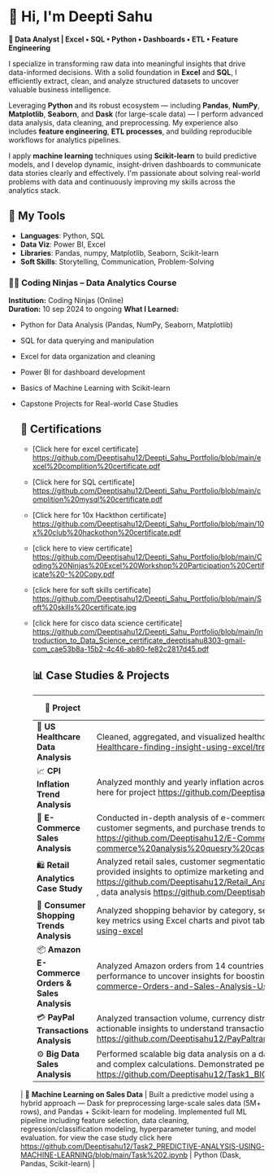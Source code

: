 # 👋 Hi, I'm Deepti Sahu 

**🎯 Data Analyst | Excel • SQL • Python • Dashboards • ETL • Feature Engineering**

I specialize in transforming raw data into meaningful insights that drive data-informed decisions. With a solid foundation in **Excel** and **SQL**, I efficiently extract, clean, and analyze structured datasets to uncover valuable business intelligence.

Leveraging **Python** and its robust ecosystem — including **Pandas**, **NumPy**, **Matplotlib**, **Seaborn**, and **Dask** (for large-scale data) — I perform advanced data analysis, data cleaning, and preprocessing. My experience also includes **feature engineering**, **ETL processes**, and building reproducible workflows for analytics pipelines.

I apply **machine learning** techniques using **Scikit-learn** to build predictive models, and I develop dynamic, insight-driven dashboards to communicate data stories clearly and effectively. I'm passionate about solving real-world problems with data and continuously improving my skills across the analytics stack.

## 💼 My Tools
- **Languages**: Python, SQL
- **Data Viz**: Power BI, Excel
- **Libraries**: Pandas, numpy, Matplotlib, Seaborn, Scikit-learn
- **Soft Skills**: Storytelling, Communication, Problem-Solving

### 🧑‍💻 Coding Ninjas – Data Analytics Course  
**Institution:** Coding Ninjas (Online)  
**Duration:** 10 sep 2024 to ongoing
**What I Learned:**
- Python for Data Analysis (Pandas, NumPy, Seaborn, Matplotlib)  
- SQL for data querying and manipulation  
- Excel for data organization and cleaning  
- Power BI for dashboard development  
- Basics of Machine Learning with Scikit-learn  
- Capstone Projects for Real-world Case Studies

  ## 🏅 Certifications
  - [Click here for excel certificate] https://github.com/Deeptisahu12/Deepti_Sahu_Portfolio/blob/main/excel%20complition%20certificate.pdf
  - [Click here for SQL certificate] https://github.com/Deeptisahu12/Deepti_Sahu_Portfolio/blob/main/complition%20mysql%20certificate.pdf
  - [Click here for 10x Hackthon certificate] https://github.com/Deeptisahu12/Deepti_Sahu_Portfolio/blob/main/10x%20club%20hackothon%20certificate.pdf
  - [click here to view certificate] https://github.com/Deeptisahu12/Deepti_Sahu_Portfolio/blob/main/Coding%20Ninjas%20Excel%20Workshop%20Participation%20Certificate%20-%20Copy.pdf
  - [click here for soft skills certificate] https://github.com/Deeptisahu12/Deepti_Sahu_Portfolio/blob/main/Soft%20skills%20certificate.jpg
  - [click here for cisco data science certificate] https://github.com/Deeptisahu12/Deepti_Sahu_Portfolio/blob/main/Introduction_to_Data_Science_certificate_deeptisahu8303-gmail-com_cae53b8a-15b2-4c46-ab80-fe82c2817d45.pdf

    ## 📊 Case Studies & Projects

    |    📁 **Project**              |                                       💡 **Description**                                                                           | 🧰 **Tools** |
    |---------------------------------|------------------------------------------------------------------------------------------------------------------------------------|---------------|
    |🏥 **US Healthcare Data Analysis**| Cleaned, aggregated, and visualized healthcare data to identify trends and patterns. click here for project https://github.com/Deeptisahu12/US-Healthcare-finding-insight-using-excel/tree/main                       | Excel         |
    | 📈 **CPI Inflation Trend Analysis** | Analyzed monthly and yearly inflation across sectors like food, housing, transportation, and healthcare to understand cost trends over time.click here for project https://github.com/Deeptisahu12/CPI-Inflation-Analysis-Excel  | Excel |
    | 🛒 **E-Commerce Sales Analysis** | Conducted in-depth analysis of e-commerce sales, customer behavior, and product performance using SQL. Identified best-selling products, customer segments, and purchase trends to enhance marketing and inventory decisions. for view the sql code click here https://github.com/Deeptisahu12/E-Commerce-Case-Study-using-SQL/blob/main/E-commerce%20analysis%20quesry%20case%20study.sql  | SQL |
    | 🛍️ **Retail Analytics Case Study** | Analyzed retail sales, customer segmentation, and loyalty trends using SQL. Identified top and low-selling products, categorized customers, and provided insights to optimize marketing and inventory strategies. for view the queries click here -- data cleaning process https://github.com/Deeptisahu12/Retail_Analytics_Case_Study_using_MYSQL/blob/main/retail%20case%20study%201%20data%20cleaning.sql ,  data analysis https://github.com/Deeptisahu12/Retail_Analytics_Case_Study_using_MYSQL/blob/main/Analysis%20Queries.sql | SQL |
    | 🛒 **Consumer Shopping Trends Analysis** | Analyzed shopping behavior by category, season, and purchase patterns to uncover insights about customer preferences and trends. Visualized key metrics using Excel charts and pivot tables. click here for view the case study https://github.com/Deeptisahu12/Shopping-trends-analysis-using-excel | Excel |
    |📦 **Amazon E-Commerce Orders & Sales Analysis** | Analyzed Amazon orders from 14 countries with a focus on mobile accessories. Explored order trends, customer behavior, and regional performance to uncover insights for boosting order volume and revenue. for casestudy click here https://github.com/Deeptisahu12/Amazon-E-commerce-Orders-and-Sales-Analysis-Using-EXCEL | Excel |
    | 💳 **PayPal Transactions Analysis** | Analyzed transaction volume, currency distribution, country-wise trends, merchant performance, and user activity using MySQL. Extracted actionable insights to understand transaction patterns and support strategic decisions. for queries click here https://github.com/Deeptisahu12/PayPaltransaction-using-Mysql/blob/main/paypal_transaction%20main%20file.sql| SQL |
    | ⚙️ **Big Data Sales Analysis** | Performed scalable big data analysis on a dataset of 5 million rows using Python and Dask. Implemented efficient data cleaning, preprocessing, and complex calculations. Demonstrated performance improvements in handling large-scale datasets. for case study click here https://github.com/Deeptisahu12/Task1_BIG_DATA_ANALYSIS_USING_DASK/blob/main/Task1.ipynb | Python (Dask) |
   | 🤖 **Machine Learning on Sales Data** | Built a predictive model using a hybrid approach — Dask for preprocessing large-scale sales data (5M+ rows), and Pandas + Scikit-learn for modeling. Implemented full ML pipeline including feature selection, data cleaning, regression/classification modeling, hyperparameter tuning, and model evaluation. for view the case study click here https://github.com/Deeptisahu12/Task2_PREDICTIVE-ANALYSIS-USING-MACHINE-LEARNING/blob/main/Task%202.ipynb | Python (Dask, Pandas, Scikit-learn) |

